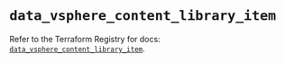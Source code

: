 # `data_vsphere_content_library_item`

Refer to the Terraform Registry for docs: [`data_vsphere_content_library_item`](https://registry.terraform.io/providers/vmware/vsphere/2.14.2/docs/data-sources/content_library_item).
